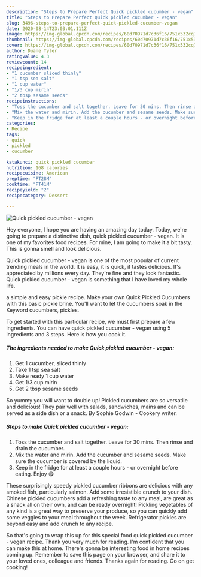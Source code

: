 ```yaml
---
description: "Steps to Prepare Perfect Quick pickled cucumber - vegan"
title: "Steps to Prepare Perfect Quick pickled cucumber - vegan"
slug: 3496-steps-to-prepare-perfect-quick-pickled-cucumber-vegan
date: 2020-08-14T23:03:01.111Z
image: https://img-global.cpcdn.com/recipes/60d70971d7c36f16/751x532cq70/quick-pickled-cucumber-vegan-recipe-main-photo.jpg
thumbnail: https://img-global.cpcdn.com/recipes/60d70971d7c36f16/751x532cq70/quick-pickled-cucumber-vegan-recipe-main-photo.jpg
cover: https://img-global.cpcdn.com/recipes/60d70971d7c36f16/751x532cq70/quick-pickled-cucumber-vegan-recipe-main-photo.jpg
author: Duane Tyler
ratingvalue: 4.3
reviewcount: 14
recipeingredient:
- "1 cucumber sliced thinly"
- "1 tsp sea salt"
- "1 cup water"
- "1/3 cup mirin"
- "2 tbsp sesame seeds"
recipeinstructions:
- "Toss the cucumber and salt together. Leave for 30 mins. Then rinse and drain the cucumber."
- "Mix the water and mirin. Add the cucumber and sesame seeds. Make sure the cucumber is covered by the liquid."
- "Keep in the fridge for at least a couple hours - or overnight before eating. Enjoy 😋"
categories:
- Recipe
tags:
- quick
- pickled
- cucumber

katakunci: quick pickled cucumber 
nutrition: 168 calories
recipecuisine: American
preptime: "PT28M"
cooktime: "PT41M"
recipeyield: "2"
recipecategory: Dessert

---
```



![Quick pickled cucumber - vegan](https://img-global.cpcdn.com/recipes/60d70971d7c36f16/751x532cq70/quick-pickled-cucumber-vegan-recipe-main-photo.jpg)

Hey everyone, I hope you are having an amazing day today. Today, we're going to prepare a distinctive dish, quick pickled cucumber - vegan. It is one of my favorites food recipes. For mine, I am going to make it a bit tasty. This is gonna smell and look delicious.

Quick pickled cucumber - vegan is one of the most popular of current trending meals in the world. It is easy, it is quick, it tastes delicious. It's appreciated by millions every day. They're fine and they look fantastic. Quick pickled cucumber - vegan is something that I have loved my whole life.

a simple and easy pickle recipe. Make your own Quick Pickled Cucumbers with this basic pickle brine. You&#39;ll want to let the cucumbers soak in the Keyword cucumbers, pickles.


To get started with this particular recipe, we must first prepare a few ingredients. You can have quick pickled cucumber - vegan using 5 ingredients and 3 steps. Here is how you cook it.

<!--inarticleads1-->

##### The ingredients needed to make Quick pickled cucumber - vegan:

1. Get 1 cucumber, sliced thinly
1. Take 1 tsp sea salt
1. Make ready 1 cup water
1. Get 1/3 cup mirin
1. Get 2 tbsp sesame seeds


So yummy you will want to double up! Pickled cucumbers are so versatile and delicious! They pair well with salads, sandwiches, mains and can be served as a side dish or a snack. By Sophie Godwin - Cookery writer. 

<!--inarticleads2-->

##### Steps to make Quick pickled cucumber - vegan:

1. Toss the cucumber and salt together. Leave for 30 mins. Then rinse and drain the cucumber.
1. Mix the water and mirin. Add the cucumber and sesame seeds. Make sure the cucumber is covered by the liquid.
1. Keep in the fridge for at least a couple hours - or overnight before eating. Enjoy 😋


These surprisingly speedy pickled cucumber ribbons are delicious with any smoked fish, particularly salmon. Add some irresistible crunch to your dish. Chinese pickled cucumbers add a refreshing taste to any meal, are great as a snack all on their own, and can be ready overnight! Pickling vegetables of any kind is a great way to preserve your produce, so you can quickly add some veggies to your meal throughout the week. Refrigerator pickles are beyond easy and add crunch to any recipe. 

So that's going to wrap this up for this special food quick pickled cucumber - vegan recipe. Thank you very much for reading. I'm confident that you can make this at home. There's gonna be interesting food in home recipes coming up. Remember to save this page on your browser, and share it to your loved ones, colleague and friends. Thanks again for reading. Go on get cooking!
